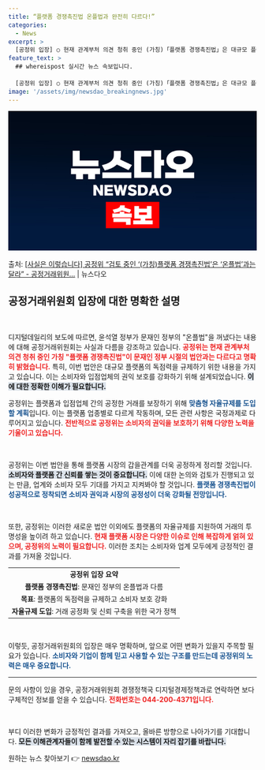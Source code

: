 ```yaml
---
title: “플랫폼 경쟁촉진법 온플법과 완전히 다르다!”
categories:
  - News
excerpt: >
  [공정위 입장] ○ 현재 관계부처 의견 청취 중인 (가칭)「플랫폼 경쟁촉진법」은 대규모 플랫폼의 독점력 남용…
feature_text: >
  ## whereispost 실시간 뉴스 속보입니다.

  [공정위 입장] ○ 현재 관계부처 의견 청취 중인 (가칭)「플랫폼 경쟁촉진법」은 대규모 플랫폼의 독점력 남용…
image: '/assets/img/newsdao_breakingnews.jpg'
---
```


![뉴스다오 속보](/assets/img/newsdao_breakingnews.jpg)

<p>출처: <a href="https://newsdao.kr/2828" rel="dofollow">[사실은 이렇습니다] 공정위 “검토 중인 ‘(가칭)플랫폼 경쟁촉진법’은 ‘온플법’과는 달라” - 공정거래위원…</a> | 뉴스다오</p>

<h2 data-ke-size="size26">공정거래위원회 입장에 대한 명확한 설명</h2>

<p data-ke-size="size16">&nbsp;</p>

디지털데일리의 보도에 따르면, 윤석열 정부가 문재인 정부의 "온플법"을 꺼냈다는 내용에 대해 공정거래위원회는 사실과 다름을 강조하고 있습니다. <b><span style="color: #ee2323;">공정위는 현재 관계부처 의견 청취 중인 가칭 "플랫폼 경쟁촉진법"이 문재인 정부 시절의 법안과는 다르다고 명확히 밝혔습니다.</span></b> 특히, 이번 법안은 대규모 플랫폼의 독점력을 규제하기 위한 내용을 가지고 있습니다. 이는 소비자와 입점업체의 권익 보호를 강화하기 위해 설계되었습니다. <b><span style="background-color: #21538527;">이에 대한 정확한 이해가 필요합니다.</span></b> 

공정위는 플랫폼과 입점업체 간의 공정한 거래를 보장하기 위해 <b><span style="color: #1a5490;">맞춤형 자율규제를 도입할 계획</span></b>입니다. 이는 플랫폼 업종별로 다르게 작동하며, 모든 관련 사항은 국정과제로 다루어지고 있습니다. <b><span style="color: #ee2323;">전반적으로 공정위는 소비자의 권익을 보호하기 위해 다양한 노력을 기울이고 있습니다.</span></b>

<p data-ke-size="size16">&nbsp;</p>

공정위는 이번 법안을 통해 플랫폼 시장의 갑을관계를 더욱 공정하게 정리할 것입니다. <b><span style="background-color: #21538527;">소비자와 플랫폼 간 신뢰를 쌓는 것이 중요합니다.</span></b> 이에 대한 논의와 검토가 진행되고 있는 만큼, 업계와 소비자 모두 기대를 가지고 지켜봐야 할 것입니다. <b><span style="color: #1a5490;">플랫폼 경쟁촉진법이 성공적으로 정착되면 소비자 권익과 시장의 공정성이 더욱 강화될 전망입니다.</span></b> 

<p data-ke-size="size16">&nbsp;</p>

또한, 공정위는 이러한 새로운 법안 이외에도 플랫폼의 자율규제를 지원하여 거래의 투명성을 높이려 하고 있습니다. <b><span style="color: #ee2323;">현재 플랫폼 시장은 다양한 이슈로 인해 복잡하게 얽혀 있으며, 공정위의 노력이 필요합니다.</span></b> 이러한 조치는 소비자와 업계 모두에게 긍정적인 결과를 가져올 것입니다. 

<table style="width: 100%;">
<tr>
<td style="text-align: center; height: 17px;"><b>공정위 입장 요약</b></td>
</tr>
<tr>
<td style="text-align: center; height: 17px;"><b>플랫폼 경쟁촉진법</b>: 문재인 정부의 온플법과 다름</td>
</tr>
<tr>
<td style="text-align: center; height: 17px;"><b>목표</b>: 플랫폼의 독점력을 규제하고 소비자 보호 강화</td>
</tr>
<tr>
<td style="text-align: center; height: 17px;"><b>자율규제 도입</b>: 거래 공정화 및 신뢰 구축을 위한 국가 정책</td>
</tr>
</table>

<p data-ke-size="size16">&nbsp;</p>

이렇듯, 공정거래위원회의 입장은 매우 명확하며, 앞으로 어떤 변화가 있을지 주목할 필요가 있습니다. <b><span style="color: #1a5490;">소비자와 기업이 함께 믿고 사용할 수 있는 구조를 만드는데 공정위의 노력은 매우 중요합니다.</span></b> 

<hr>

문의 사항이 있을 경우, 공정거래위원회 경쟁정책국 디지털경제정책과로 연락하면 보다 구체적인 정보를 얻을 수 있습니다. <b><span style="color: #ee2323;">전화번호는 044-200-4371입니다.</span></b> 

<p data-ke-size="size16">&nbsp;</p>

부디 이러한 변화가 긍정적인 결과를 가져오고, 올바른 방향으로 나아가기를 기대합니다. <b><span style="background-color: #21538527;">모든 이해관계자들이 함께 발전할 수 있는 시스템이 자리 잡기를 바랍니다.</span></b> 

원하는 뉴스 찾아보기 👉 <a href="https://newsdao.kr" rel="dofollow">newsdao.kr</a>



